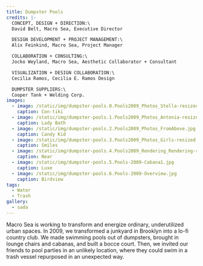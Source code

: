 ```yaml
---
title: Dumpster Pools
credits: |-
  CONCEPT, DESIGN + DIRECTION:\
  David Belt, Macro Sea, Executive Director

  DESIGN DEVELOPMENT + PROJECT MANAGEMENT:\
  Alix Feinkind, Macro Sea, Project Manager

  COLLABORATION + CONSULTING:\
  Jocko Weyland, Macro Sea, Aesthetic Collaborator + Consultant

  VISUALIZATION + DESIGN COLLABORATION:\
  Cecilia Ramos, Cecilia E. Ramos Design

  DUMPSTER SUPPLIERS:\
  Cooper Tank + Welding Corp.
images:
  - image: /static/img/dumpster-pools.0.Pools2009_Photos_Stella-resized.jpg
    caption: Con-tiki
  - image: /static/img/dumpster-pools.1.Pools2009_Photos_Antonia-resized.jpg
    caption: Lady Bath
  - image: /static/img/dumpster-pools.2.Pools2009_Photos_FromAbove.jpg
    caption: Candy Kid
  - image: /static/img/dumpster-pools.3.Pools2009_Photos_Girls-resized.jpg
    caption: Smiles
  - image: /static/img/dumpster-pools.4.Pools2009_Rendering_Rendering-resized.jpg
    caption: Near
  - image: /static/img/dumpster-pools.5.Pools-2009-Cabana1.jpg
    caption: Luxe
  - image: /static/img/dumpster-pools.6.Pools-2009-Overview.jpg
    caption: Birdview
tags:
  - Water
  - Trash
gallery:
  - sada
---
```

Macro Sea is working to transform and energize ordinary, underutilized urban spaces. In 2009, we transformed a junkyard in Brooklyn into a lo-fi country club. We made swimming pools out of dumpsters, brought in lounge chairs and cabanas, and built a bocce court. Then, we invited our friends to pool parties in an unlikely location, where they could swim in a trash vessel repurposed in an unexpected way.